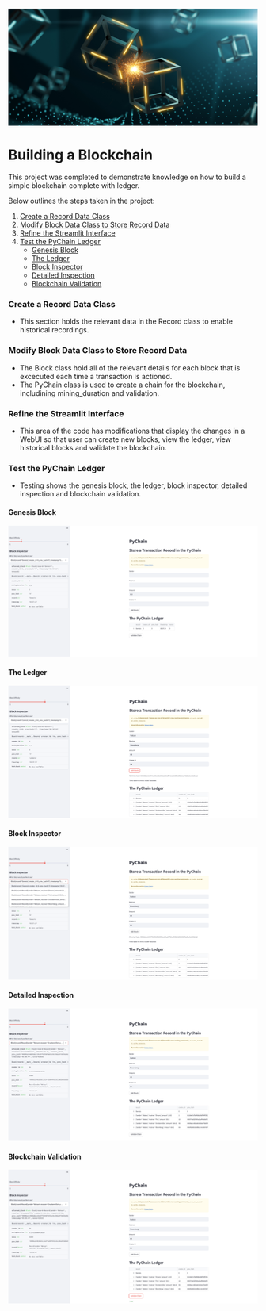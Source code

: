 ![blockchain-header](Images/application-image.png)

# Building a Blockchain

This project was completed to demonstrate knowledge on how to build a simple blockchain complete with ledger.

Below outlines the steps taken in the project:

1. [Create a Record Data Class](create-a-record-data-class)
2. [Modify Block Data Class to Store Record Data](modify-block-data-class-to-store-record-data)
3. [Refine the Streamlit Interface](refine-the-streamlit-interface)
4. [Test the PyChain Ledger](test-the-pychain-ledger)
    * [Genesis Block](genesis-block)
    * [The Ledger](the-ledger)
    * [Block Inspector](block-inspector)
    * [Detailed Inspection](detailed-inspection)
    * [Blockchain Validation](blockchain-validation)
  
### Create a Record Data Class
* This section holds the relevant data in the Record class to enable historical recordings.

### Modify Block Data Class to Store Record Data
* The Block class hold all of the relevant details for each block that is excecuted each time a transaction is actioned.
* The PyChain class is used to create a chain for the blockchain, includining mining_duration and validation. 

### Refine the Streamlit Interface
* This area of the code has modifications that display the changes in a WebUI so that user can create new blocks, view the ledger, view historical blocks and validate the blockchain.

### Test the PyChain Ledger
* Testing shows the genesis block, the ledger, block inspector, detailed inspection and blockchain validation.

#### Genesis Block
![genesis-block](Images/blockchain-genesis.png)
#### The Ledger
![](Images/blockchain-ledger.png)
#### Block Inspector
![](Images/blockchain-inspector.png)
#### Detailed Inspection
![](Images/blockchain-selected-block.png)
#### Blockchain Validation
![](Images/blockchain-validated.png)
